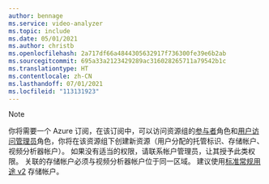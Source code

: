 ```yaml
---
author: bennage
ms.service: video-analyzer
ms.topic: include
ms.date: 05/01/2021
ms.author: christb
ms.openlocfilehash: 2a717df66a4844305632917f736300fe39e6b2ab
ms.sourcegitcommit: 695a33a2123429289ac316028265711a79542b1c
ms.translationtype: HT
ms.contentlocale: zh-CN
ms.lasthandoff: 07/01/2021
ms.locfileid: "113131923"
---
```

> [!NOTE]
> 你将需要一个 Azure 订阅，在该订阅中，可以访问资源组的[参与者](../../../role-based-access-control/built-in-roles.md#contributor)角色和[用户访问管理员](../../../role-based-access-control/built-in-roles.md#user-access-administrator)角色，你将在该资源组下创建新资源（用户分配的托管标识、存储帐户、视频分析器帐户）。 如果没有适当的权限，请联系帐户管理员，让其授予此类权限。 关联的存储帐户必须与视频分析器帐户位于同一区域。 建议使用[标准常规用途 v2](../../../storage/common/storage-account-overview.md#types-of-storage-accounts) 存储帐户。